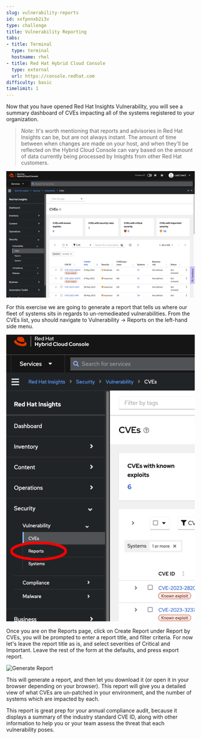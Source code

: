 ```yaml
---
slug: vulnerability-reports
id: xxfpnnxb2i3v
type: challenge
title: Vulnerability Reporting
tabs:
- title: Terminal
  type: terminal
  hostname: rhel
- title: Red Hat Hybrid Cloud Console
  type: external
  url: https://console.redhat.com
difficulty: basic
timelimit: 1
---
```

Now that you have opened Red Hat Insights Vulnerability, you will see a summary dashboard of CVEs impacting all of the systems registered to your organization.

>_Note:_ It's worth mentioning that reports and advisories in Red Hat Insights can be, but are not always instant.  The amount of time between when changes are made on your host, and when they'll be reflected on the Hybrid Cloud Console can vary based on the amount of data currently being processed by Inisghts from other Red Hat customers.

![Red Hat Insights Vulnerabilty Summary](../assets/cloud-console-cves-summary.png)

For this exercise we are going to generate a report that tells us where our fleet of systems sits in regards to un-remedieated vulnerabilities.  From the CVEs list, you should navigate to Vulnerability -> Reports on the left-hand side menu.

![Navigate to Vulnerability Reports](../assets/cloud-console-RHEL-vuln-reports.png)

Once you are on the Reports page, click on Create Report under Report by CVEs, you will be prompted to enter a report title, and filter criteria.  For now let's leave the report title as is, and select severities of Critical and Important.  Leave the rest of the form at the defaults, and press export report.

![Generate Report](../assets/cloud-console-RHEL-vuln-report-criteria.png)

This will generate a report, and then let you download it (or open it in your browser depending on your browser).  This report will give you a detailed view of what CVEs are un-patched in your environment, and the number of systems which are impacted by each.

This report is great prep for your annual compliance audit, because it displays a summary of the industry standard CVE ID, along with other information to help you or your team assess the threat that each vulnerability poses.

